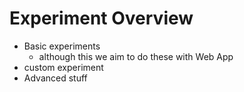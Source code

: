 # Experiment Overview

- Basic experiments
  - although this we aim to do these with Web App
- custom experiment
- Advanced stuff
